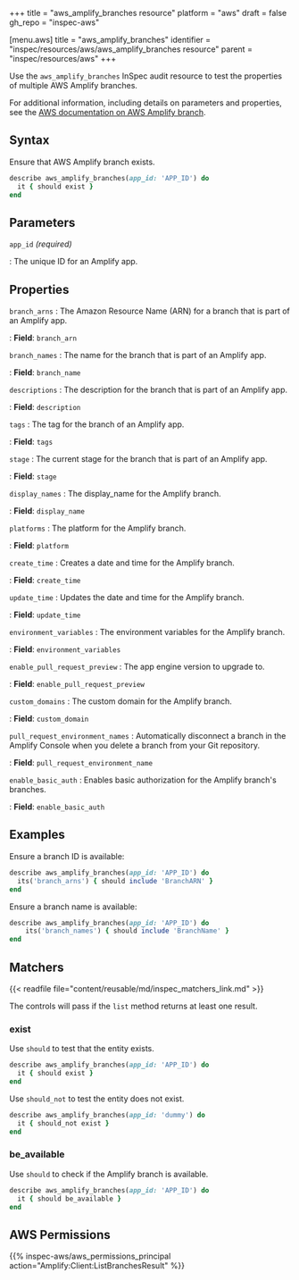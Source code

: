 +++
title = "aws_amplify_branches resource"
platform = "aws"
draft = false
gh_repo = "inspec-aws"

[menu.aws]
title = "aws_amplify_branches"
identifier = "inspec/resources/aws/aws_amplify_branches resource"
parent = "inspec/resources/aws"
+++

Use the `aws_amplify_branches` InSpec audit resource to test the properties of multiple AWS Amplify branches.

For additional information, including details on parameters and properties, see the [AWS documentation on AWS Amplify branch](https://docs.aws.amazon.com/amplify/latest/APIReference/API_App.html).

## Syntax

Ensure that AWS Amplify branch exists.

```ruby
describe aws_amplify_branches(app_id: 'APP_ID') do
  it { should exist }
end
```

## Parameters

`app_id` _(required)_

: The unique ID for an Amplify app.

## Properties

`branch_arns`
: The Amazon Resource Name (ARN) for a branch that is part of an Amplify app.

: **Field**: `branch_arn`

`branch_names`
: The name for the branch that is part of an Amplify app.

: **Field**: `branch_name`

`descriptions`
: The description for the branch that is part of an Amplify app.

: **Field**: `description`

`tags`
: The tag for the branch of an Amplify app.

: **Field**: `tags`

`stage`
: The current stage for the branch that is part of an Amplify app.

: **Field**: `stage`

`display_names`
: The display_name for the Amplify branch.

: **Field**: `display_name`

`platforms`
: The platform for the Amplify branch.

: **Field**: `platform`

`create_time`
: Creates a date and time for the Amplify branch.

: **Field**: `create_time`

`update_time`
: Updates the date and time for the Amplify branch.

: **Field**: `update_time`

`environment_variables`
: The environment variables for the Amplify branch.

: **Field**: `environment_variables`

`enable_pull_request_preview`
: The app engine version to upgrade to.

: **Field**: `enable_pull_request_preview`

`custom_domains`
: The custom domain for the Amplify branch.

: **Field**: `custom_domain`

`pull_request_environment_names`
: Automatically disconnect a branch in the Amplify Console when you delete a branch from your Git repository.

: **Field**: `pull_request_environment_name`

`enable_basic_auth`
: Enables basic authorization for the Amplify branch's branches.

: **Field**: `enable_basic_auth`

## Examples

Ensure a branch ID is available:

```ruby
describe aws_amplify_branches(app_id: 'APP_ID') do
  its('branch_arns') { should include 'BranchARN' }
end
```

Ensure a branch name is available:

```ruby
describe aws_amplify_branches(app_id: 'APP_ID') do
    its('branch_names') { should include 'BranchName' }
end
```

## Matchers

{{< readfile file="content/reusable/md/inspec_matchers_link.md" >}}

The controls will pass if the `list` method returns at least one result.

### exist

Use `should` to test that the entity exists.

```ruby
describe aws_amplify_branches(app_id: 'APP_ID') do
  it { should exist }
end
```

Use `should_not` to test the entity does not exist.

```ruby
describe aws_amplify_branches(app_id: 'dummy') do
  it { should_not exist }
end
```

### be_available

Use `should` to check if the Amplify branch is available.

```ruby
describe aws_amplify_branches(app_id: 'APP_ID') do
  it { should be_available }
end
```

## AWS Permissions

{{% inspec-aws/aws_permissions_principal action="Amplify:Client:ListBranchesResult" %}}
